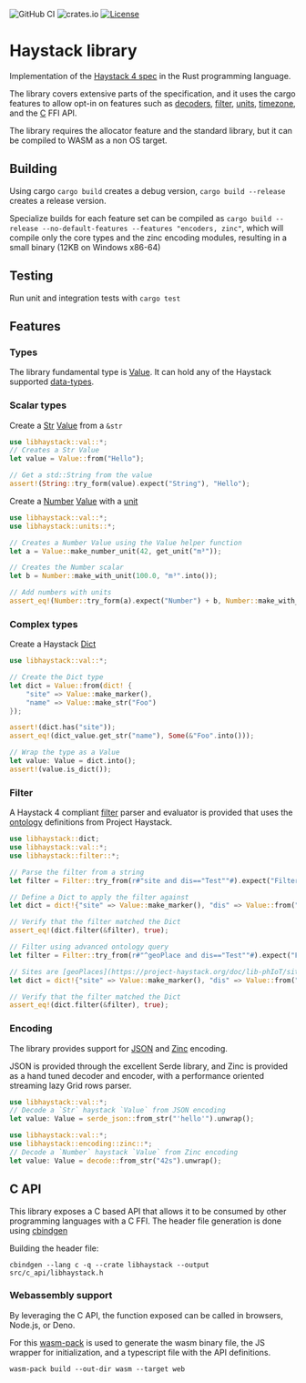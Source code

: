 ![GitHub CI](https://github.com/j2inn/libhaystack/actions/workflows/master-push.yaml/badge.svg)
![crates.io](https://img.shields.io/crates/v/libhaystack.svg)
[![License](https://img.shields.io/badge/License-BSD_3--Clause-blue.svg)](https://opensource.org/licenses/BSD-3-Clause)

# Haystack library

Implementation of the [Haystack 4 spec](https://project-haystack.org/) in the Rust programming language.

The library covers extensive parts of the specification, and it uses the cargo features to allow opt-in on features such as [decoders](https://docs.rs/libhaystack/latest/libhaystack/haystack/encoding/index.html), [filter](https://docs.rs/libhaystack/latest/libhaystack/haystack/filter/index.html), [units](https://docs.rs/libhaystack/latest/libhaystack/haystack/units/index.html), [timezone](https://docs.rs/libhaystack/latest/libhaystack/haystack/timezone/index.html), and the [C](https://docs.rs/libhaystack/latest/libhaystack/c_api/index.html) FFI API.

The library requires the allocator feature and the standard library, but it can be compiled to WASM as a non OS target.

## Building

Using cargo `cargo build` creates a debug version, `cargo build --release` creates a release version.

Specialize builds for each feature set can be compiled as `cargo build --release --no-default-features --features "encoders, zinc"`, which will compile only the core types
and the zinc encoding modules, resulting in a small binary (12KB on Windows x86-64)

## Testing

Run unit and integration tests with `cargo test`

## Features

### Types

The library fundamental type is [Value](https://docs.rs/libhaystack/latest/libhaystack/haystack/val/value/enum.Value.html). It can hold any of the Haystack supported [data-types](https://project-haystack.org/doc/docHaystack/Kinds).

### Scalar types

Create a [Str](https://docs.rs/libhaystack/latest/libhaystack/haystack/val/string/struct.Str.html)
[Value](https://docs.rs/libhaystack/latest/libhaystack/val/value/enum.Value.html) from a `&str`
```rust
use libhaystack::val::*;
// Creates a Str Value
let value = Value::from("Hello");

// Get a std::String from the value
assert!(String::try_form(value).expect("String"), "Hello");
```

Create a [Number](https://docs.rs/libhaystack/latest/libhaystack/haystack/val/number/struct.Number.html) [Value](https://docs.rs/libhaystack/latest/libhaystack/haystack/val/value/enum.Value.html) with a [unit](https://docs.rs/libhaystack/latest/libhaystack/haystack/units/index.html)
```rust
use libhaystack::val::*;
use libhaystack::units::*;

// Creates a Number Value using the Value helper function
let a = Value::make_number_unit(42, get_unit("m³"));

// Creates the Number scalar
let b = Number::make_with_unit(100.0, "m³".into());

// Add numbers with units
assert_eq!(Number::try_form(a).expect("Number") + b, Number::make_with_unit(142.0, get_unit("m³")));
```

### Complex types

Create a Haystack [Dict](https://docs.rs/libhaystack/latest/libhaystack/haystack/val/dict/struct.Dict.html)
```rust
use libhaystack::val::*;

// Create the Dict type
let dict = Value::from(dict! {
    "site" => Value::make_marker(),
    "name" => Value::make_str("Foo")
});

assert!(dict.has("site"));
assert_eq!(dict_value.get_str("name"), Some(&"Foo".into()));

// Wrap the type as a Value
let value: Value = dict.into();
assert!(value.is_dict());
```

### Filter

A Haystack 4 compliant [filter](https://docs.rs/libhaystack/latest/libhaystack/haystack/filter/index.html) parser and evaluator is provided that uses the [ontology](https://project-haystack.org/doc/docHaystack/Ontology) definitions from Project Haystack.

```rust
use libhaystack::dict;
use libhaystack::val::*;
use libhaystack::filter::*;

// Parse the filter from a string
let filter = Filter::try_from(r#"site and dis=="Test""#).expect("Filter");

// Define a Dict to apply the filter against
let dict = dict!{"site" => Value::make_marker(), "dis" => Value::from("Test")};

// Verify that the filter matched the Dict
assert_eq!(dict.filter(&filter), true);

// Filter using advanced ontology query
let filter = Filter::try_from(r#"^geoPlace and dis=="Test""#).expect("Filter");

// Sites are [geoPlaces](https://project-haystack.org/doc/lib-phIoT/site)
let dict = dict!{"site" => Value::make_marker(), "dis" => Value::from("Test")};

// Verify that the filter matched the Dict
assert_eq!(dict.filter(&filter), true);

```

### Encoding

The library provides support for [JSON](https://project-haystack.org/doc/docHaystack/Json) and [Zinc](https://project-haystack.org/doc/docHaystack/Zinc) encoding.

JSON is provided through the excellent Serde library, and Zinc
is provided as a hand tuned decoder and encoder, with a performance
oriented streaming lazy Grid rows parser.

```rust
use libhaystack::val::*;
// Decode a `Str` haystack `Value` from JSON encoding
let value: Value = serde_json::from_str("'hello'").unwrap();
```

```rust
use libhaystack::val::*;
use libhaystack::encoding::zinc::*;
// Decode a `Number` haystack `Value` from Zinc encoding
let value: Value = decode::from_str("42s").unwrap();
```
## C API

This library exposes a C based API that allows it to be consumed by other programming languages with a C FFI.
The header file generation is done using [cbindgen](https://github.com/eqrion/cbindgen)

Building the header file:
```
cbindgen --lang c -q --crate libhaystack --output src/c_api/libhaystack.h
```

### Webassembly support

By leveraging the C API, the function exposed can be called in browsers, Node.js, or Deno.

For this [wasm-pack](https://rustwasm.github.io/) is used to generate the wasm binary file, the JS wrapper for initialization, and a typescript file with the API definitions.

```
wasm-pack build --out-dir wasm --target web
```
